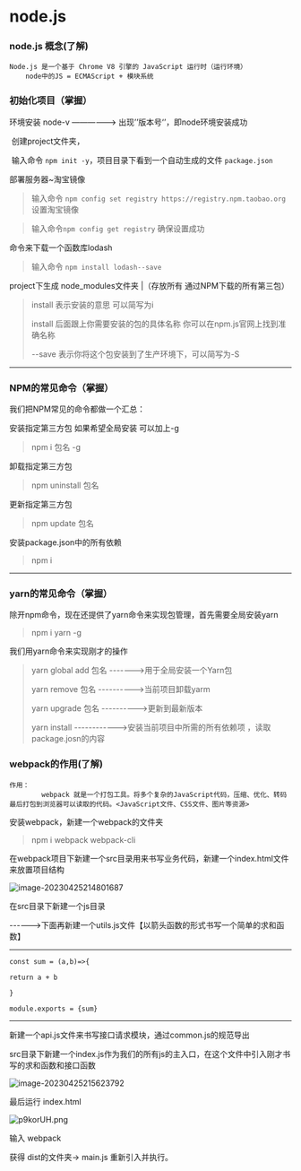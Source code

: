 # node.js

### node.js 概念(了解)

```
Node.js 是一个基于 Chrome V8 引擎的 JavaScript 运行时（运行环境）
	node中的JS = ECMAScript + 模块系统
```



### 初始化项目（掌握）

环境安装 	node-v ——————> 出现’’版本号‘’，即node环境安装成功

​	创建project文件夹，

​	输入命令 `npm init -y`，项目目录下看到一个自动生成的文件 `package.json`



部署服务器~淘宝镜像

> 输入命令 `npm config set registry https://registry.npm.taobao.org` 设置淘宝镜像

> 输入命令`npm config get registry` 确保设置成功

命令来下载一个函数库lodash

> 输入命令 `npm install lodash--save`

project下生成  node_modules文件夹 |（存放所有 通过NPM下载的所有第三包）

> install 表示安装的意思 可以简写为i
>
> install 后面跟上你需要安装的包的具体名称 你可以在npm.js官网上找到准确名称
>
> --save 表示你将这个包安装到了生产环境下，可以简写为-S

------



### NPM的常见命令（掌握）

我们把NPM常见的命令都做一个汇总：

安装指定第三方包 如果希望全局安装 可以加上-g

> npm i 包名 -g

卸载指定第三方包

> npm uninstall 包名

更新指定第三方包

> npm update 包名

安装package.json中的所有依赖

> npm i

------



### yarn的常见命令（掌握）

除开npm命令，现在还提供了yarn命令来实现包管理，首先需要全局安装yarn

> npm i yarn -g

我们用yarn命令来实现刚才的操作

> yarn global add 包名   ------->用于全局安装一个Yarn包
>
> yarn remove 包名  ---------->当前项目卸载yarm
>
> yarn upgrade 包名 ---------->更新到最新版本
>
> yarn install  ------------>安装当前项目中所需的所有依赖项 ，读取package.josn的内容

### webpack的作用(了解)

```
作用：	
		webpack 就是一个打包工具。将多个复杂的JavaScript代码，压缩、优化、转码最后打包到浏览器可以读取的代码。<JavaScript文件、CSS文件、图片等资源>
```

安装webpack，新建一个webpack的文件夹

> npm i webpack webpack-cli

在webpack项目下新建一个src目录用来书写业务代码，新建一个index.html文件来放置项目结构

![image-20230425214801687](C:\Users\86173\AppData\Roaming\Typora\typora-user-images\image-20230425214801687.png)

在src目录下新建一个js目录

  ------>下面再新建一个utils.js文件【以箭头函数的形式书写一个简单的求和函数】

------

`const sum = (a,b)=>{`

`return a + b`

`}`

`module.exports = {sum}`

------

新建一个api.js文件来书写接口请求模块，通过common.js的规范导出

src目录下新建一个index.js作为我们的所有js的主入口，在这个文件中引入刚才书写的求和函数和接口函数

![image-20230425215623792](C:\Users\86173\AppData\Roaming\Typora\typora-user-images\image-20230425215623792.png)

最后运行 index.html

![p9korUH.png](https://s1.ax1x.com/2023/04/20/p9korUH.png)

输入 webpack

获得 dist的文件夹-> main.js 重新引入并执行。